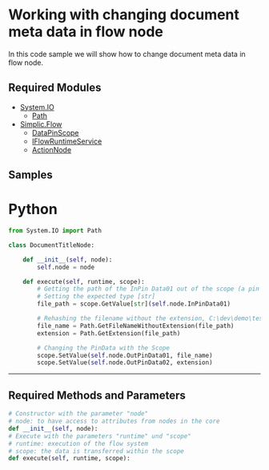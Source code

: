 # Working with changing document meta data in flow node

In this code sample we will show how to change document meta data in flow node.
## Required Modules

- [System.IO](xref:System.IO) 
  - [Path](xref:System.IO.Path)
- [Simplic.Flow](xref:Simplic.Flow)
  - [DataPinScope](xref:Simplic.Flow.DataPinScope)
  - [IFlowRuntimeService](xref:Simplic.Flow.IFlowRuntimeService)
  - [ActionNode](xref:Simplic.Flow.ActionNode)

## Samples

# Python

```python
from System.IO import Path

class DocumentTitleNode:

    def __init__(self, node):
        self.node = node

    def execute(self, runtime, scope):
        # Getting the path of the InPin Data01 out of the scope (a pin always belongs to a node).
        # Setting the expected type [str]
        file_path = scope.GetValue[str](self.node.InPinData01)

        # Rehashing the filename without the extension, C:\dev\demo\test.txt --> test.txt 
        file_name = Path.GetFileNameWithoutExtension(file_path)
        extension = Path.GetExtension(file_path)

        # Changing the PinData with the Scope
        scope.SetValue(self.node.OutPinData01, file_name)
        scope.SetValue(self.node.OutPinData02, extension)
```
***

## Required Methods and Parameters
```python
# Constructor with the parameter "node"
# node: to have access to attributes from nodes in the core
def __init__(self, node):
# Execute with the parameters "runtime" und "scope"
# runtime: execution of the flow system
# scope: the data is transferred within the scope
def execute(self, runtime, scope):
```
